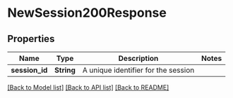 # NewSession200Response

## Properties
Name | Type | Description | Notes
------------ | ------------- | ------------- | -------------
**session_id** | **String** | A unique identifier for the session | 

[[Back to Model list]](../README.md#documentation-for-models) [[Back to API list]](../README.md#documentation-for-api-endpoints) [[Back to README]](../README.md)



